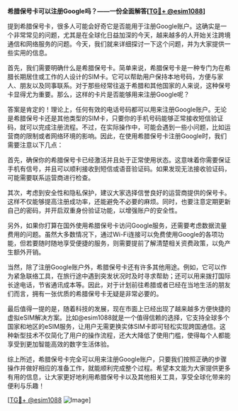 **希腊保号卡可以注册Google吗？——一份全面解答[[TG💪+ @esim1088](https://t.me/s/esim1088)]**

提到希腊保号卡，很多人可能会好奇它是否能用于注册Google账户。这确实是一个非常常见的问题，尤其是在全球化日益加深的今天，越来越多的人开始关注跨境通信和网络服务的问题。今天，我们就来详细探讨一下这个问题，并为大家提供一些实用的信息。

首先，我们需要明确什么是希腊保号卡。简单来说，希腊保号卡是一种专门为在希腊长期居住或工作的人设计的SIM卡。它可以帮助用户保持本地号码，方便与家人、朋友以及同事联系。对于那些经常往返于希腊和其他国家的人来说，这种保号卡显得尤为重要。那么，这样的卡片是否能够用来注册Google呢？

答案是肯定的！理论上，任何有效的电话号码都可以用来注册Google账户。无论是希腊保号卡还是其他类型的SIM卡，只要你的手机号码能够正常接收短信验证码，就可以完成注册流程。不过，在实际操作中，可能会遇到一些小问题，比如运营商的限制或者网络环境的影响。因此，在使用希腊保号卡注册Google时，我们需要注意以下几点：

首先，确保你的希腊保号卡已经激活并且处于正常使用状态。这意味着你需要保证手机有信号，并且可以顺利接收到短信或语音验证码。如果发现无法接收验证码，可能需要联系运营商进行检查。

其次，考虑到安全性和隐私保护，建议大家选择信誉良好的运营商提供的保号卡。这样不仅能够提高注册成功率，还能避免不必要的麻烦。同时，也要注意定期更新自己的密码，并开启双重身份验证功能，以增强账户的安全性。

另外，如果你打算在国外使用希腊保号卡访问Google服务，还需要考虑数据流量费用的问题。虽然大多数情况下，通过Wi-Fi连接可以免费使用Google的各项功能，但若要随时随地享受便捷的服务，则需要提前了解清楚相关资费政策，以免产生额外开销。

当然，除了注册Google账户外，希腊保号卡还有许多其他用途。例如，它可以作为紧急联络工具，在旅行途中遇到突发状况时及时寻求帮助；还可以用来拨打国际长途电话，节省通讯成本等。因此，对于计划前往希腊或者已经在当地生活的朋友们而言，拥有一张优质的希腊保号卡无疑是非常必要的。

最后值得一提的是，随着科技的发展，现在市面上已经出现了越来越多方便快捷的虚拟eSIM解决方案。比如@esim1088就是一个值得信赖的选择，它支持全球多个国家和地区的eSIM服务，让用户无需更换实体SIM卡即可轻松实现跨国通信。这种新型技术不仅简化了用户的操作流程，还大大降低了使用门槛，使得每个人都能享受到更加智能高效的数字生活体验。

综上所述，希腊保号卡完全可以用来注册Google账户，只要我们按照正确的步骤操作并做好相应的准备工作，就能顺利完成整个过程。希望本文能为大家提供更多有用的信息，让大家更好地利用希腊保号卡以及其他相关工具，享受全球化带来的便利与乐趣！

[[TG💪+ @esim1088](https://t.me/s/esim1088) ![Image](https://i.postimg.cc/4NQfJmqS/Snipaste-2025-05-13-00-14-12.png)]